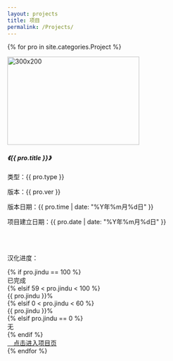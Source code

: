```yaml
---
layout: projects
title: 项目
permalink: /Projects/
---
```

{% for pro in site.categories.Project %}
 <div class="jumbotron"> 
   <div class="container"> 
    <div class="row"> 
     <div class="col-md-3"> 
      <div class="thumbnail"> 
       <img style="width: 300px; height: 200px;" alt="300x200" src="{{ pro.logo }}" data-src="holder.js/300x200" /> 
      </div> 
     </div> 
     <div class="col-md-6"> 
      <div class="caption"> 
       <h5>《{{ pro.title }}》</h5> 
       <p>类型：<span class="label label-info smallfont">{{ pro.type }}</span></p> 
       <p>版本：<span class="label label-success smallfont">{{ pro.ver }}</span></p> 
       <p>版本日期：<span class="label label-primary smallfont">{{ pro.time | date: "%Y年%m月%d日" }}</span></p> 
       <p>项目建立日期：<span class="label label-warning smallfont">{{ pro.date | date: "%Y年%m月%d日" }}</span></p> 
      </div> 
     </div> 
     <div class="col-md-3"> 
     <br>
     <br>
      <p>汉化进度：</p> 
      <div class="progress"> 
      {% if  pro.jindu == 100 %}
       <div class="progress-bar progress-bar-success" style="width: {{ pro.jindu }}%;">已完成</div>    
       {% elsif 59 < pro.jindu < 100 %}
       <div class="progress-bar" style="width: {{ pro.jindu }}%;">{{ pro.jindu }}%</div>  
       {% elsif 0 < pro.jindu < 60 %}
       <div class="progress-bar progress-bar-warning" style="width: {{ pro.jindu }}%;">{{ pro.jindu }}%</div>
       {% elsif  pro.jindu == 0 %}
       <div class="progress-bar progress-bar-warning" style="width: {{ pro.jindu }}%;">无</div>
       {% endif %}
      </div> 
       <a class="btn btn-inverse" href="{{ pro.url }}"><span class="glyphicon glyphicon-align-justify" aria-hidden="true">　</span>点击进入项目页</a>
     </div> 
    </div> 
   </div>
  </div>
{% endfor %}